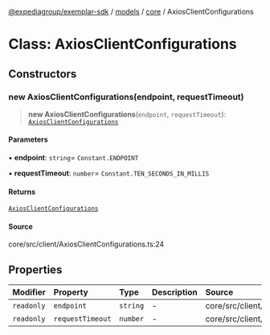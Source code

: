 [@expediagroup/exemplar-sdk](../../../index.md) / [models](../../index.md) / [core](../index.md) / AxiosClientConfigurations

# Class: AxiosClientConfigurations

## Constructors

### new AxiosClientConfigurations(endpoint, requestTimeout)

> **new AxiosClientConfigurations**(`endpoint`, `requestTimeout`): [`AxiosClientConfigurations`](AxiosClientConfigurations.md)

#### Parameters

▪ **endpoint**: `string`= `Constant.ENDPOINT`

▪ **requestTimeout**: `number`= `Constant.TEN_SECONDS_IN_MILLIS`

#### Returns

[`AxiosClientConfigurations`](AxiosClientConfigurations.md)

#### Source

core/src/client/AxiosClientConfigurations.ts:24

## Properties

| Modifier | Property | Type | Description | Source |
| :------ | :------ | :------ | :------ | :------ |
| `readonly` | `endpoint` | `string` | - | core/src/client/AxiosClientConfigurations.ts:25 |
| `readonly` | `requestTimeout` | `number` | - | core/src/client/AxiosClientConfigurations.ts:26 |
